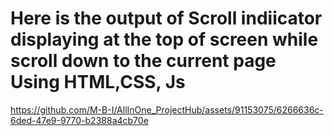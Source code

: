 # Here is the output of Scroll indiicator displaying at the top of screen while scroll down to the current page Using HTML,CSS, Js



https://github.com/M-B-I/AllInOne_ProjectHub/assets/91153075/6266636c-6ded-47e9-9770-b2388a4cb70e

